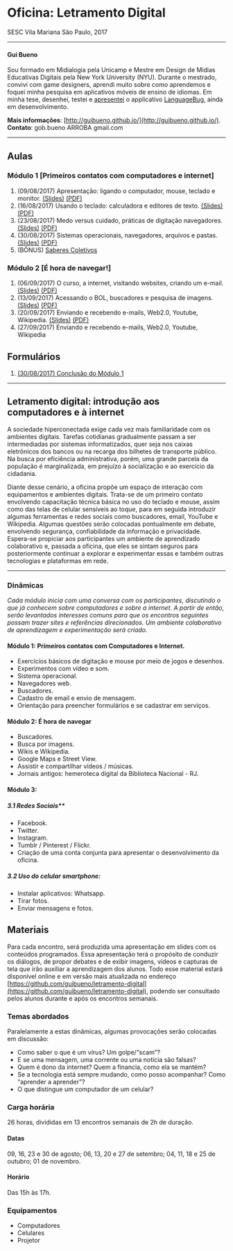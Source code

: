 # Oficina: Letramento Digital

SESC Vila Mariana 
São Paulo, 2017

---

#### Gui Bueno

Sou formado em Midialogia pela Unicamp e Mestre em Design de Mídias Educativas Digitais pela New York University (NYU). Durante o mestrado, convivi com game designers, aprendi muito sobre como aprendemos e foquei minha pesquisa em aplicativos móveis de ensino de idiomas. Em minha tese, desenhei, testei e [apresentei](https://www.youtube.com/watch?v=DGmgGfFZpQo) o applicativo [LanguageBug](http://languagebug.org/), ainda em desenvolvimento. 

**Mais informações**: [http://guibueno.github.io/](http://guibueno.github.io/).
**Contato**: gob.bueno ARROBA gmail.com

---

## Aulas

### Módulo 1 [Primeiros contatos com computadores e internet]

1. (09/08/2017) Apresentação: ligando o computador, mouse, teclado e monitor. [(Slides)](modulo1-aula1.html) [(PDF)](pdfs/1-1.compressed.pdf)
2. (16/08/2017) Usando o teclado: calculadora e editores de texto. [(Slides)](modulo1-aula2.html) [(PDF)](pdfs/1-2.compressed.pdf)
3. (23/08/2017) Medo versus cuidado, práticas de digitação navegadores. [(Slides)](modulo1-aula3.html) [(PDF)](pdfs/1-3.compressed.pdf)
4. (30/08/2017) Sistemas operacionais, navegadores, arquivos e pastas. [(Slides)](modulo1-aula4.html) [(PDF)](pdfs/1-4.compressed.pdf)
5. (BÔNUS) [Saberes Coletivos](saberes-coletivos.html)

### Módulo 2 [É hora de navegar!]
1. (06/09/2017) O curso, a internet, visitando websites, criando um e-mail. [(Slides)](modulo2-aula1.html) [(PDF)](pdfs/2-1.compressed.pdf)
2. (13/09/2017) Acessando o BOL, buscadores e pesquisa de imagens. [(Slides)](modulo2-aula2.html) [(PDF)](pdfs/2-2.compressed.pdf)
3. (20/09/2017) Enviando e recebendo e-mails, Web2.0, Youtube, Wikipedia. [(Slides)](modulo2-aula3.html) [(PDF)](pdfs/2-3.compressed.pdf)
4. (27/09/2017) Enviando e recebendo e-mails, Web2.0, Youtube, Wikipedia

## Formulários
1. [(30/08/2017) Conclusão do Módulo 1](https://docs.google.com/forms/d/e/1FAIpQLSexIWI4bWgRLxssvA3UxJD53MC4Oqn28K_AwcJZ3YbIZ-Z4xw/viewform#responses)


---

## Letramento digital: introdução aos computadores e à internet

A sociedade hiperconectada exige cada vez mais familiaridade com os ambientes digitais. Tarefas cotidianas gradualmente passam a ser intermediadas por sistemas informatizados, quer seja nos caixas eletrônicos dos bancos ou na recarga dos bilhetes de transporte público. Na busca por eficiência administrativa, porém, uma grande parcela da população é marginalizada, em prejuízo à socialização e ao exercício da cidadania. 

Diante desse cenário, a oficina propõe um espaço de interação com equipamentos e ambientes digitais. Trata-se de um primeiro contato envolvendo capacitação técnica básica no uso do teclado e mouse, assim como das telas de celular sensíveis ao toque, para em seguida introduzir algumas ferramentas e redes sociais como buscadores, email, YouTube e Wikipedia. Algumas questões serão colocadas pontualmente em debate, envolvendo segurança, confiabilidade da informação e privacidade. Espera-se propiciar aos participantes um ambiente de aprendizado colaborativo e, passada a oficina, que eles se sintam seguros para posteriormente continuar a explorar e experimentar essas e também outras tecnologias e plataformas em rede.

---

### Dinâmicas
*Cada módulo inicia com uma conversa com os participantes, discutindo o que já conhecem sobre computadores e sobre a internet. A partir de então, serão levantados interesses comuns para que os encontros seguintes possam trazer sites e referências direcionados. Um ambiente colaborativo de aprendizagem e experimentação será criado.*

#### **Módulo 1: Primeiros contatos com Computadores e Internet.**
- Exercícios básicos de digitação e mouse por meio de jogos e desenhos.
- Experimentos com vídeo e som.
- Sistema operacional.
- Navegadores web.
- Buscadores.
- Cadastro de email e envio de mensagem.
- Orientação para preencher formulários e se cadastrar em serviços.

#### **Módulo 2: É hora de navegar**
* Buscadores.
* Busca por imagens.
* Wikis e Wikipedia.
* Google Maps e Street View.
* Assistir e compartilhar vídeos / músicas.
* Jornais antigos: hemeroteca digital da Biblioteca Nacional - RJ.

#### **Módulo 3:**
 
##### 3.1 Redes Sociais**
* Facebook.
* Twitter.
* Instagram.
* Tumblr / Pinterest / Flickr.
* Criação de uma conta conjunta para apresentar o desenvolvimento da oficina.

##### **3.2 Uso do celular smartphone:**
* Instalar aplicativos: Whatsapp.
* Tirar fotos.
* Enviar mensagens e fotos.

## Materiais

Para cada encontro, será produzida uma apresentação em slides com os conteúdos programados. Essa apresentação terá o propósito de conduzir os diálogos, de propor debates e de exibir imagens, vídeos e capturas de tela que irão auxiliar a aprendizagem dos alunos. Todo esse material estará disponível online e em versão mais atualizada no endereço [https://github.com/guibueno/letramento-digital](https://github.com/guibueno/letramento-digital), podendo ser consultado pelos alunos durante e após os encontros semanais.

### Temas abordados

Paralelamente a estas dinâmicas, algumas provocações serão colocadas em discussão:

* Como saber o que é um vírus? Um golpe/“scam”?
* E se uma mensagem, uma corrente ou uma notícia são falsas?
* Quem é dono da internet? Quem a financia, como ela se mantém?
* Se a tecnologia está sempre mudando, como posso acompanhar? Como “aprender a aprender”?
* O que distingue um computador de um celular?
 
### Carga horária

26 horas, divididas em 13 encontros semanais de 2h de duração.

#### Datas
09, 16, 23 e 30 de agosto;
06, 13, 20 e 27 de setembro;
04, 11, 18 e 25 de outubro;
01 de novembro.

#### Horário
Das 15h às 17h.

### Equipamentos
- Computadores
- Celulares
- Projetor